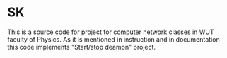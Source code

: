 # SK
This is a source code for project for computer network classes in WUT faculty of Physics.
As it is mentioned in instruction and in documentation this code implements "Start/stop deamon" project.
